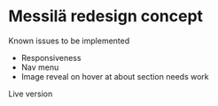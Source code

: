 # Messilä redesign concept

Known issues to be implemented

- Responsiveness
- Nav menu
- Image reveal on hover at about section needs work


Live version


